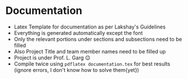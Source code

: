 # Documentation
* Latex Template for documentation as per Lakshay's Guidelines  
* Everything is generated automatically except the font  
* Only the relevant portions under sections and subsections need to be filled  
* Also Project Title and team member names need to be filled up  
* Project is under Prof. L. Garg :wink:
* Compile twice using `pdflatex documentation.tex` for best results  
  (ignore errors, I don't know how to solve them{yet})

